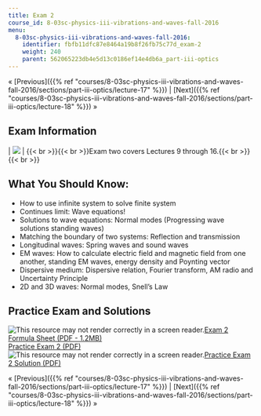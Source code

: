 ```yaml
---
title: Exam 2
course_id: 8-03sc-physics-iii-vibrations-and-waves-fall-2016
menu:
  8-03sc-physics-iii-vibrations-and-waves-fall-2016:
    identifier: fbfb11dfc87e8464a19b8f26fb75c77d_exam-2
    weight: 240
    parent: 562065223db4e5d13c0186ef14e4db6a_part-iii-optics
---
```

« [Previous]({{% ref "courses/8-03sc-physics-iii-vibrations-and-waves-fall-2016/sections/part-iii-optics/lecture-17" %}}) | [Next]({{% ref "courses/8-03sc-physics-iii-vibrations-and-waves-fall-2016/sections/part-iii-optics/lecture-18" %}}) »

Exam Information
----------------

| ![](https://open-learning-course-data.s3.amazonaws.com/8-03sc-physics-iii-vibrations-and-waves-fall-2016/18418a4b92d58aa5c3cfbff33e031a07_exam2.jpg) | {{< br >}}{{< br >}}Exam two covers Lectures 9 through 16.{{< br >}}{{< br >}} 

What You Should Know:
---------------------

*   How to use infinite system to solve finite system
*   Continues limit: Wave equations!
*   Solutions to wave equations: Normal modes (Progressing wave solutions standing waves)
*   Matching the boundary of two systems: Reflection and transmission
*   Longitudinal waves: Spring waves and sound waves
*   EM waves: How to calculate electric field and magnetic field from one another, standing EM waves, energy density and Poynting vector
*   Dispersive medium: Dispersive relation, Fourier transform, AM radio and Uncertainty Principle
*   2D and 3D waves: Normal modes, Snell’s Law

Practice Exam and Solutions
---------------------------

![This resource may not render correctly in a screen reader.](/images/inacessible.gif)[Exam 2 Formula Sheet (PDF - 1.2MB)](https://open-learning-course-data.s3.amazonaws.com/8-03sc-physics-iii-vibrations-and-waves-fall-2016/7ae2a57a878f7d978f33179c983a6008_MIT8_03SCF16_Exam2_Formula.pdf)  
[Practice Exam 2 (PDF)](https://open-learning-course-data.s3.amazonaws.com/8-03sc-physics-iii-vibrations-and-waves-fall-2016/79f150f3a2293cb2f1df4c79c8e9eee4_MIT8_03SCF16_PracticeExam2.pdf)  
![This resource may not render correctly in a screen reader.](/images/inacessible.gif)[Practice Exam 2 Solution (PDF)](https://open-learning-course-data.s3.amazonaws.com/8-03sc-physics-iii-vibrations-and-waves-fall-2016/a593bcba4a965cb5d0de9cb1233ad356_MIT8_03SCF16_PracticeExam2_Solutions.pdf)

« [Previous]({{% ref "courses/8-03sc-physics-iii-vibrations-and-waves-fall-2016/sections/part-iii-optics/lecture-17" %}}) | [Next]({{% ref "courses/8-03sc-physics-iii-vibrations-and-waves-fall-2016/sections/part-iii-optics/lecture-18" %}}) »